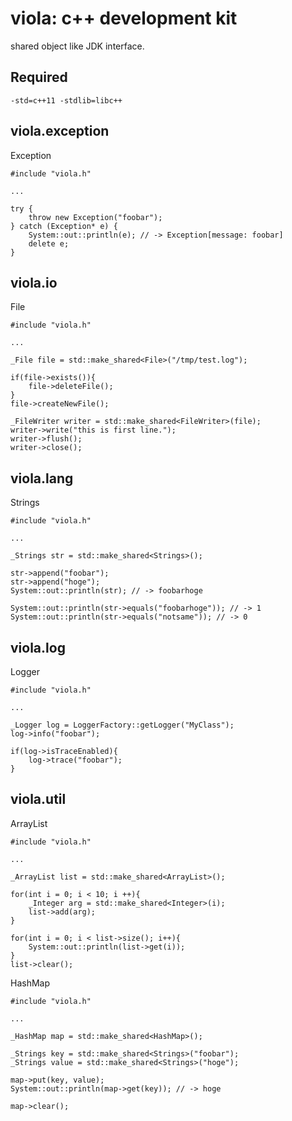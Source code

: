 # viola: c++ development kit
shared object like JDK interface.

## Required
```
-std=c++11 -stdlib=libc++
```

## viola.exception

Exception
```
#include "viola.h"

...

try {
	throw new Exception("foobar");
} catch (Exception* e) {
	System::out::println(e); // -> Exception[message: foobar]
	delete e;
}
```

## viola.io

File
```
#include "viola.h"

...

_File file = std::make_shared<File>("/tmp/test.log");

if(file->exists()){
	file->deleteFile();
}
file->createNewFile();

_FileWriter writer = std::make_shared<FileWriter>(file);
writer->write("this is first line.");
writer->flush();
writer->close();
```

## viola.lang

Strings
```
#include "viola.h"

...

_Strings str = std::make_shared<Strings>();

str->append("foobar");
str->append("hoge");
System::out::println(str); // -> foobarhoge

System::out::println(str->equals("foobarhoge")); // -> 1
System::out::println(str->equals("notsame")); // -> 0
```

## viola.log

Logger

```
#include "viola.h"

...

_Logger log = LoggerFactory::getLogger("MyClass");
log->info("foobar");

if(log->isTraceEnabled){
	log->trace("foobar");
}
```

## viola.util

ArrayList
```
#include "viola.h"

...

_ArrayList list = std::make_shared<ArrayList>();

for(int i = 0; i < 10; i ++){
	_Integer arg = std::make_shared<Integer>(i);
	list->add(arg);
}

for(int i = 0; i < list->size(); i++){
	System::out::println(list->get(i));
}
list->clear();
```

HashMap
```
#include "viola.h"

...

_HashMap map = std::make_shared<HashMap>();

_Strings key = std::make_shared<Strings>("foobar");
_Strings value = std::make_shared<Strings>("hoge");

map->put(key, value);
System::out::println(map->get(key)); // -> hoge

map->clear();
```
